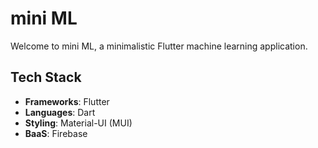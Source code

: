 # mini ML
Welcome to mini ML, a minimalistic Flutter machine learning application.

## Tech Stack
- **Frameworks**: Flutter
- **Languages**: Dart
- **Styling**: Material-UI (MUI)
- **BaaS**: Firebase
